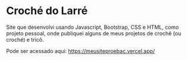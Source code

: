 # Croché do Larré

Site que desenvolvi usando Javascript, Bootstrap, CSS e HTML, como projeto pessoal, onde publiquei alguns de meus projetos de crochê (ou croché) e tricô.

Pode ser acessado aqui: https://meusiteproebac.vercel.app/
